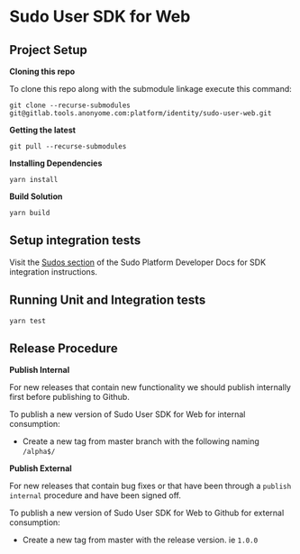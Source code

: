 # Sudo User SDK for Web

## Project Setup

**Cloning this repo**

To clone this repo along with the submodule linkage execute this command:

`git clone --recurse-submodules git@gitlab.tools.anonyome.com:platform/identity/sudo-user-web.git`

**Getting the latest**

`git pull --recurse-submodules`

**Installing Dependencies**

`yarn install`

**Build Solution**

`yarn build`

## Setup integration tests

Visit the [Sudos section](https://sudoplatform.com/docs) of the Sudo Platform Developer Docs for SDK integration instructions.

## Running Unit and Integration tests

`yarn test`

## Release Procedure

**Publish Internal**

For new releases that contain new functionality we should publish internally first before publishing to Github.

To publish a new version of Sudo User SDK for Web for internal consumption:

 - Create a new tag from master branch with the following naming `/alpha$/`

**Publish External**

For new releases that contain bug fixes or that have been through a `publish internal` procedure and have been signed off.

To publish a new version of Sudo User SDK for Web to Github for external consumption:

 - Create a new tag from master with the release version. ie `1.0.0`
